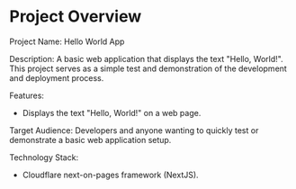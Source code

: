 # Project Overview

Project Name: Hello World App

Description: A basic web application that displays the text "Hello, World!". This project serves as a simple test and demonstration of the development and deployment process.

Features:

*   Displays the text "Hello, World!" on a web page.

Target Audience: Developers and anyone wanting to quickly test or demonstrate a basic web application setup.

Technology Stack:

*   Cloudflare next-on-pages framework (NextJS).